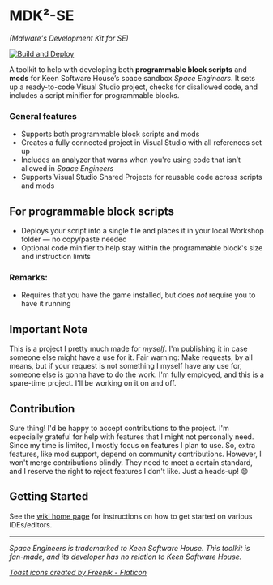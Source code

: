 # MDK²-SE
_(Malware's Development Kit for SE)_

[![Build and Deploy](https://github.com/malware-dev/mdk2/actions/workflows/buildwithartefacts.yml/badge.svg?branch=main)](https://github.com/malware-dev/mdk2/actions/workflows/dotnet.yml)

A toolkit to help with developing both **programmable block scripts** and **mods** for Keen Software House’s space sandbox *Space Engineers*. It sets up a ready-to-code Visual Studio project, checks for disallowed code, and includes a script minifier for programmable blocks.

### General features
* Supports both programmable block scripts and mods
* Creates a fully connected project in Visual Studio with all references set up
* Includes an analyzer that warns when you're using code that isn’t allowed in *Space Engineers*
* Supports Visual Studio Shared Projects for reusable code across scripts and mods

## For programmable block scripts
* Deploys your script into a single file and places it in your local Workshop folder — no copy/paste needed
* Optional code minifier to help stay within the programmable block's size and instruction limits

### Remarks:
* Requires that you have the game installed, but does _not_ require you to have it running

## Important Note
This is a project I pretty much made for _myself_. I'm publishing it in case someone else might have a use for it. Fair warning: Make requests, by all means, but if your request is not something I myself have any use for, someone else is gonna have to do the work. I'm fully employed, and this is a spare-time project. I'll be working on it on and off.

## Contribution
Sure thing! I'd be happy to accept contributions to the project. I'm especially grateful for help with features that I might not personally need. Since my time is limited, I mostly focus on features I plan to use. So, extra features, like mod support, depend on community contributions. However, I won't merge contributions blindly. They need to meet a certain standard, and I reserve the right to reject features I don't like. Just a heads-up! 😄

## Getting Started
See the [wiki home page](https://github.com/malforge/mdk2/wiki) for instructions on how to get started on various IDEs/editors.

- - -

_Space Engineers is trademarked to Keen Software House. This toolkit is fan-made, and its developer has no relation to Keen Software House._

_<a href="https://www.flaticon.com/free-icons/toast" title="toast icons">Toast icons created by Freepik - Flaticon</a>_
